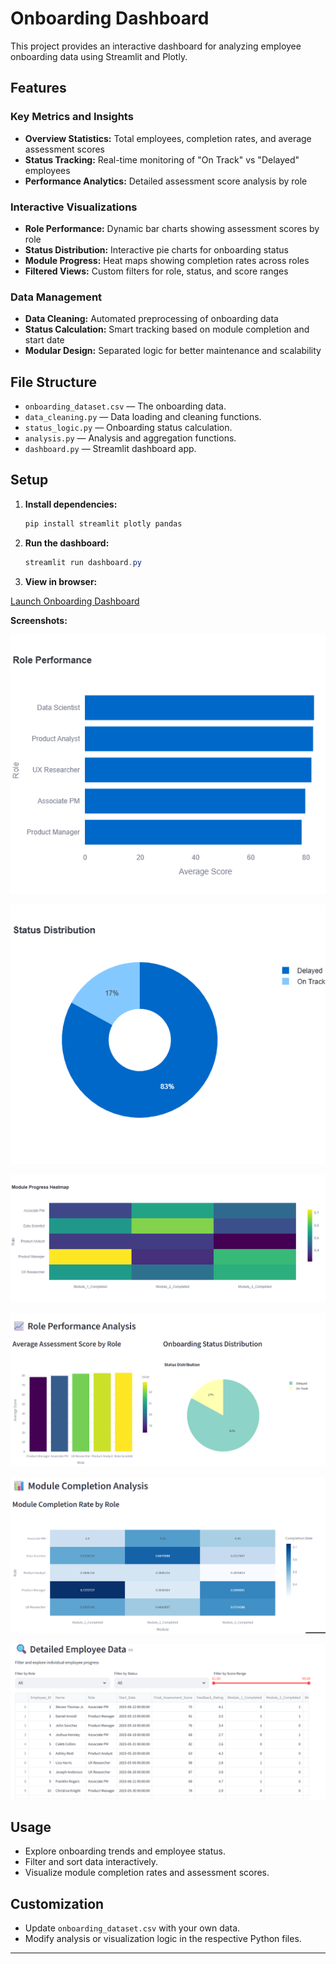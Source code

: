 # Onboarding Dashboard 

This project provides an interactive dashboard for analyzing employee onboarding data using Streamlit and Plotly.

## Features

### Key Metrics and Insights 

- **Overview Statistics:** Total employees, completion rates, and average assessment scores
- **Status Tracking:** Real-time monitoring of "On Track" vs "Delayed" employees
- **Performance Analytics:** Detailed assessment score analysis by role

### Interactive Visualizations 

- **Role Performance:** Dynamic bar charts showing assessment scores by role
- **Status Distribution:** Interactive pie charts for onboarding status
- **Module Progress:** Heat maps showing completion rates across roles
- **Filtered Views:** Custom filters for role, status, and score ranges

### Data Management 

- **Data Cleaning:** Automated preprocessing of onboarding data
- **Status Calculation:** Smart tracking based on module completion and start date
- **Modular Design:** Separated logic for better maintenance and scalability

## File Structure

- `onboarding_dataset.csv` — The onboarding data.
- `data_cleaning.py` — Data loading and cleaning functions.
- `status_logic.py` — Onboarding status calculation.
- `analysis.py` — Analysis and aggregation functions.
- `dashboard.py` — Streamlit dashboard app.

## Setup

1. **Install dependencies:**

   ```powershell
   pip install streamlit plotly pandas
   ```

2. **Run the dashboard:**

   ```powershell
   streamlit run dashboard.py
   ```

3. **View in browser:**

[Launch Onboarding Dashboard](https://harshith1118-onboard-dashboard-gzhq7b.streamlit.app/)

**Screenshots:**

![Average_Final_Assement_Score](./screenshots/avgfinal.png)

![Onboarding_status](./screenshots/onboarding.png)

![Module_progrees](./screenshots/ModuelProgress.png)

![Role_Performance_Analysis](./screenshots/RolePerformance.png)

![Module_Compleation_Analysis](./screenshots/moduelcomp.png)

![Detailed_Employee_Data](./screenshots/Detailed.png)


## Usage

- Explore onboarding trends and employee status.
- Filter and sort data interactively.
- Visualize module completion rates and assessment scores.

## Customization

- Update `onboarding_dataset.csv` with your own data.
- Modify analysis or visualization logic in the respective Python files.

---
